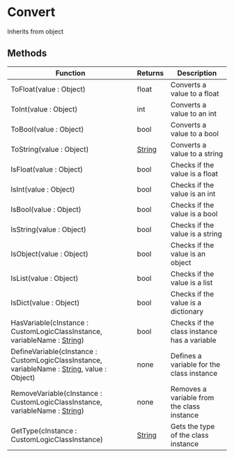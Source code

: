 # Convert
Inherits from object
## Methods
|Function|Returns|Description|
|---|---|---|
|ToFloat(value : Object)|float|Converts a value to a float|
|ToInt(value : Object)|int|Converts a value to an int|
|ToBool(value : Object)|bool|Converts a value to a bool|
|ToString(value : Object)|[String](../static/String.md)|Converts a value to a string|
|IsFloat(value : Object)|bool|Checks if the value is a float|
|IsInt(value : Object)|bool|Checks if the value is an int|
|IsBool(value : Object)|bool|Checks if the value is a bool|
|IsString(value : Object)|bool|Checks if the value is a string|
|IsObject(value : Object)|bool|Checks if the value is an object|
|IsList(value : Object)|bool|Checks if the value is a list|
|IsDict(value : Object)|bool|Checks if the value is a dictionary|
|HasVariable(cInstance : CustomLogicClassInstance, variableName : [String](../static/String.md))|bool|Checks if the class instance has a variable|
|DefineVariable(cInstance : CustomLogicClassInstance, variableName : [String](../static/String.md), value : Object)|none|Defines a variable for the class instance|
|RemoveVariable(cInstance : CustomLogicClassInstance, variableName : [String](../static/String.md))|none|Removes a variable from the class instance|
|GetType(cInstance : CustomLogicClassInstance)|[String](../static/String.md)|Gets the type of the class instance|
